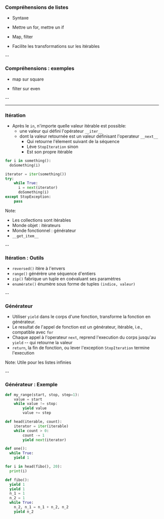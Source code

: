 ### Compréhensions de listes

- Syntaxe

- Mettre un for, mettre un if

- Map, filter

- Facilite les transformations sur les itérables

--

### Compréhensions : exemples

- map sur square

- filter sur even

--

---

### Itération

- Après le `in`, n'importe quelle valeur itérable est possible:
  - une valeur qui défini l'opérateur `__iter__`
  - dont la valeur retournée est un valeur définisant l'operateur `__next__`
    - Qui retourne l'élement suivant de la séquence
    - Lève `StopIteration` sinon
    - Est son propre itérable

<div class="half">

~~~python
for i in something():
  doSomething(i)
~~~

</div>
<div class="half">

~~~python
iterator = iter(something())
try:
    while True:
      i = next(iterator)
      doSomething(i)
except StopException:
    pass
~~~

</div>

Note:
- Les collections sont itérables
- Monde objet : itérateurs
- Monde fonctionnel : générateur
- `__get_item__`

--

### Itération : Outils

- `reversed()` itère à l'envers
- `range()` générère une séquence d'entiers
- `zip()` fabrique un tuple en coévaluant ses paramètres
- `enumérate()` énumère sous forme de tuples `(indice, valeur)`

--

### Générateur

- Utiliser `yield` dans le corps d'une fonction, transforme la fonction en générateur.
- Le resultat de l'appel de fonction est un générateur, itérable, i.e., compatible avec `for`
- Chaque appel à l'operateur `next`, reprend l'execution du corps jusqu'au `yield` -- qui retourne la valeur
- `return`, la fin de fonction, ou lever l'exception `StopIteration` termine l'execution

Note:
Utile pour les listes infinies

--

### Générateur : Exemple

<div class="half">

~~~python
def my_range(start, stop, step=1):
    value = start
    while value != stop:
        yield value
        value += step
~~~

</div>
<div class="half">

```python
def head(iterable, count):
    iterator = iter(iterable)
    while count > 0:
        count -= 1
        yield next(iterator)
```

</div>

<div class="half">

```python
def one():
  while True:
    yield 1
```

```python
for i in head(fibo(), 20):
  print(i)
```

</div><div class="half">

```python
def fibo():
  yield 1
  yield 1
  n_1 = 1
  n_2 = 1
  while True:
    n_2, n_1 = n_1 + n_2, n_2
    yield n_2
```

</div>
